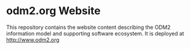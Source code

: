 # odm2.org Website
This repository contains the website content describing the ODM2 information model and supporting software ecosystem. It is deployed at http://www.odm2.org
